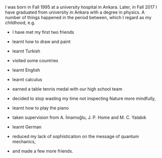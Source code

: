 I was born in Fall 1995 at a university hospital in Ankara. Later, in Fall 2017 I have graduated from university in Ankara with a degree in physics. A number of things happened in the period between, which I regard as my childhood, e.g.

* I have met my first two friends

* learnt how to draw and paint

* learnt Turkish

* visited some countries

* learnt English

* learnt calculus

* earned a table tennis medal with our high school team

* decided to stop wasting my time not inspecting Nature more mindfully,

* learnt how to play the piano

* taken supervision from A. İmamoğlu, J. P. Home and M. C. Yalabık

* learnt German

* reduced my lack of sophistication on the message of quantum mechanics,

* and made a few more friends.
